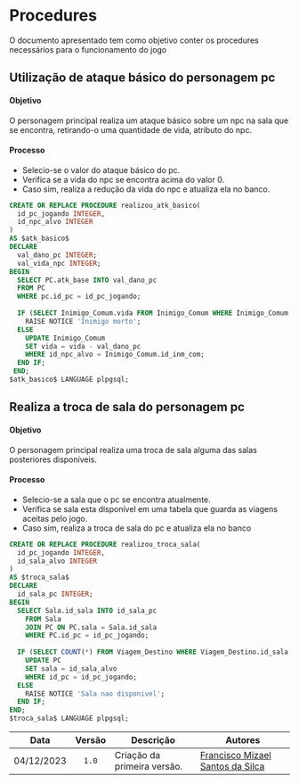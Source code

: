 # Procedures

O documento apresentado tem como objetivo conter os procedures necessários para o funcionamento do jogo

## Utilização de ataque básico do personagem pc 

#### **Objetivo** 
O personagem principal realiza um ataque básico sobre um npc na sala que se encontra, retirando-o uma quantidade de vida, atributo do npc.

#### **Processo**
<div>
    <ul>
        <li> Selecio-se o valor do ataque básico do pc.
        <li> Verifica se a vida do npc se encontra acima do valor 0.
        <li> Caso sim, realiza a redução da vida do npc e atualiza ela no banco.
    </ul>
</div>

```sql
CREATE OR REPLACE PROCEDURE realizou_atk_basico(
  id_pc_jogando INTEGER,
  id_npc_alvo INTEGER
)
AS $atk_basico$
DECLARE
  val_dano_pc INTEGER;
  val_vida_npc INTEGER;
BEGIN
  SELECT PC.atk_base INTO val_dano_pc
  FROM PC 
  WHERE pc.id_pc = id_pc_jogando;
  
  IF (SELECT Inimigo_Comum.vida FROM Inimigo_Comum WHERE Inimigo_Comum.id_inm_com = id_npc_alvo) <= 0 THEN
    RAISE NOTICE 'Inimigo morto';
  ELSE
    UPDATE Inimigo_Comum
    SET vida = vida - val_dano_pc
    WHERE id_npc_alvo = Inimigo_Comum.id_inm_com;
  END IF;
 END;
$atk_basico$ LANGUAGE plpgsql;
```

## Realiza a troca de sala do personagem pc 

#### **Objetivo** 
O personagem principal realiza uma troca de sala alguma das salas posteriores disponíveis.

#### **Processo**
<div>
    <ul>
        <li> Selecio-se a sala que o pc se encontra atualmente.
        <li> Verifica se sala esta disponível em uma tabela que guarda as viagens aceitas pelo jogo.
        <li> Caso sim, realiza a troca de sala do pc e atualiza ela no banco
    </ul>
</div>

```sql
CREATE OR REPLACE PROCEDURE realizou_troca_sala(
  id_pc_jogando INTEGER,
  id_sala_alvo INTEGER
)
AS $troca_sala$
DECLARE
  id_sala_pc INTEGER;
BEGIN
  SELECT Sala.id_sala INTO id_sala_pc
    FROM Sala
    JOIN PC ON PC.sala = Sala.id_sala
    WHERE PC.id_pc = id_pc_jogando;
  
  IF (SELECT COUNT(*) FROM Viagem_Destino WHERE Viagem_Destino.id_sala = id_sala_pc AND Viagem_Destino.id_destino = id_sala_alvo) THEN
    UPDATE PC
    SET sala = id_sala_alvo
    WHERE id_pc = id_pc_jogando;
  ELSE
    RAISE NOTICE 'Sala nao disponivel';
  END IF;
END;
$troca_sala$ LANGUAGE plpgsql; 
```

|    Data    | Versão | Descrição                   | Autores                                                      |
| :--------: | :----: | --------------------------- | ------------------------------------------------------------ |
| 04/12/2023 | `1.0`  | Criação da primeira versão. | [Francisco Mizael Santos da Silca](https://github.com/frmiza) |

